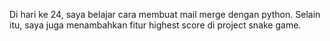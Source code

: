 Di hari ke 24, saya belajar cara membuat mail merge dengan python.
Selain itu, saya juga menambahkan fitur highest score di project snake game.
